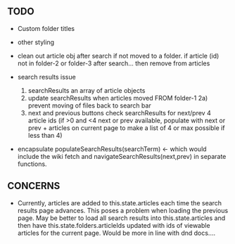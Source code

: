 ## TODO

- Custom folder titles
- other styling
- clean out article obj after search if not moved
  to a folder.  if article (id) not in folder-2 or folder-3 after search... then remove from articles

- search results issue
  1) searchResults an array of article objects
  2) update searchResults when articles moved FROM folder-1
  2a) prevent moving of files back to search bar
  3) next and previous buttons check searchResults for next/prev 4 article ids
  (if >0 and <4 next or prev available, populate with next or prev + articles on current page
  to make a list of 4 or max possible if less than 4)



- encapsulate populateSearchResults(searchTerm) <- which would include the wiki fetch
and navigateSearchResults(next,prev) in separate functions.

## CONCERNS

- Currently, articles are added to this.state.articles each time the search results page advances.  This poses a problem when loading the previous page.  May be better to load all search results into this.state.articles and then have this.state.folders.articleIds updated with ids of viewable articles for the current page.  Would be more in line with dnd docs....


